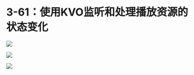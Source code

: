 #  3-61：使用KVO监听和处理播放资源的状态变化

![](https://gitlab.com/kiriha/my-public-pictures/-/raw/main/pictures/2024/06/22_21_18_46_202406222118071.png)

![](https://gitlab.com/kiriha/my-public-pictures/-/raw/main/pictures/2024/06/22_21_19_35_202406222119358.png)

![](https://gitlab.com/kiriha/my-public-pictures/-/raw/main/pictures/2024/06/22_21_21_40_202406222121063.png)

